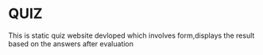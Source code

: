 # QUIZ
 This is static quiz website devloped which involves form,displays the result based on the answers after evaluation
